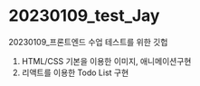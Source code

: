 # 20230109_test_Jay
20230109_프론트엔드 수업 테스트를 위한 깃헙

1. HTML/CSS 기본을 이용한 이미지, 애니메이션구현
2. 리액트를 이용한 Todo List 구현
